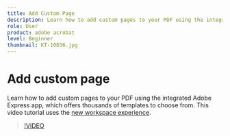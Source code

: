 ```yaml
---
title: Add Custom Page
description: Learn how to add custom pages to your PDF using the integrated Adobe Express app
role: User
product: adobe acrobat
level: Beginner
thumbnail: KT-10836.jpg
---
```

# Add custom page

Learn how to add custom pages to your PDF using the integrated Adobe Express app, which offers thousands of templates to choose from. This video tutorial uses the [new workspace experience](new-workspace.md).

>[!VIDEO](https://video.tv.adobe.com/v/347331?hidetitle=true)
